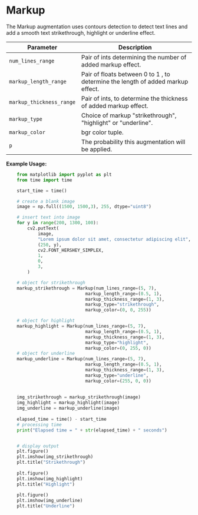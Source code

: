 # Markup

The Markup augmentation uses contours detection to detect text lines and add a smooth text strikethrough, highlight or underline effect.

| Parameter                | Description                                                                     |
|--------------------------|---------------------------------------------------------------------------------|
| `num_lines_range`        | Pair of ints determining the number of added markup effect.                     |
| `markup_length_range`    | Pair of floats between 0 to 1 , to determine the length of added markup effect. |
| `markup_thickness_range` | Pair of ints, to determine the thickness of added markup effect.                |
| `markup_type`            | Choice of markup "strikethrough", "highlight" or "underline".                   |
| `markup_color`           | bgr color tuple.                                                                |
| `p`                      | The probability this augmentation will be applied.                              |


**Example Usage:**
```python
    from matplotlib import pyplot as plt
    from time import time

    start_time = time()

    # create a blank image
    image = np.full((1500, 1500,3), 255, dtype="uint8")

    # insert text into image
    for y in range(200, 1300, 100):
        cv2.putText(
            image,
            "Lorem ipsum dolor sit amet, consectetur adipiscing elit",
            (250, y),
            cv2.FONT_HERSHEY_SIMPLEX,
            1,
            0,
            3,
        )

    # object for strikethrough
    markup_strikethrough = Markup(num_lines_range=(5, 7),
                              markup_length_range=(0.5, 1),
                              markup_thickness_range=(1, 3),
                              markup_type="strikethrough",
                              markup_color=(0, 0, 255))

    # object for highlight
    markup_highlight = Markup(num_lines_range=(5, 7),
                              markup_length_range=(0.5, 1),
                              markup_thickness_range=(1, 3),
                              markup_type="highlight",
                              markup_color=(0, 255, 0))
    # object for underline
    markup_underline = Markup(num_lines_range=(5, 7),
                              markup_length_range=(0.5, 1),
                              markup_thickness_range=(1, 3),
                              markup_type="underline",
                              markup_color=(255, 0, 0))
    
    
    img_strikethrough = markup_strikethrough(image)
    img_highlight = markup_highlight(image)
    img_underline = markup_underline(image)
    
    elapsed_time = time() - start_time
    # processing time
    print("Elapsed time = " + str(elapsed_time) + " seconds")


    # display output
    plt.figure()
    plt.imshow(img_strikethrough)
    plt.title("Strikethrough")
    
    plt.figure()
    plt.imshow(img_highlight)
    plt.title("Highlight")
    
    plt.figure()
    plt.imshow(img_underline)
    plt.title("Underline")

```
